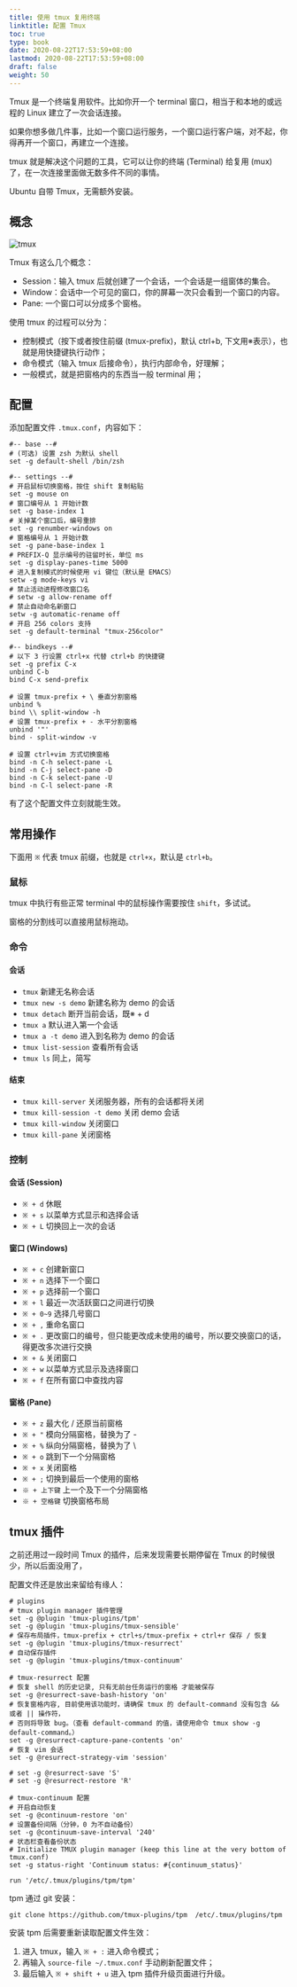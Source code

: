 ```yaml
---
title: 使用 tmux 复用终端
linktitle: 配置 Tmux
toc: true
type: book
date: 2020-08-22T17:53:59+08:00
lastmod: 2020-08-22T17:53:59+08:00
draft: false
weight: 50
---
```


Tmux 是一个终端复用软件。比如你开一个 terminal 窗口，相当于和本地的或远程的 Linux 建立了一次会话连接。

如果你想多做几件事，比如一个窗口运行服务，一个窗口运行客户端，对不起，你得再开一个窗口，再建立一个连接。

tmux 就是解决这个问题的工具，它可以让你的终端 (Terminal) 给复用 (mux) 了，在一次连接里面做无数多件不同的事情。

Ubuntu 自带 Tmux，无需额外安装。

## 概念

![tmux](https://raw.githubusercontent.com/szthanatos/image-host/master/tmux.jpg)

Tmux 有这么几个概念：

- Session：输入 tmux 后就创建了一个会话，一个会话是一组窗体的集合。
- Window：会话中一个可见的窗口，你的屏幕一次只会看到一个窗口的内容。
- Pane: 一个窗口可以分成多个窗格。

使用 tmux 的过程可以分为：

- 控制模式（按下或者按住前缀 (tmux-prefix)，默认 ctrl+b, 下文用※表示），也就是用快捷键执行动作；
- 命令模式（输入 tmux 后接命令），执行内部命令，好理解；
- 一般模式，就是把窗格内的东西当一般 terminal 用；

## 配置

添加配置文件 `.tmux.conf`，内容如下：

```properties
#-- base --#
# (可选) 设置 zsh 为默认 shell
set -g default-shell /bin/zsh

#-- settings --#
# 开启鼠标切换窗格，按住 shift 复制粘贴
set -g mouse on
# 窗口编号从 1 开始计数
set -g base-index 1
# 关掉某个窗口后，编号重排
set -g renumber-windows on
# 窗格编号从 1 开始计数
set -g pane-base-index 1
# PREFIX-Q 显示编号的驻留时长，单位 ms
set -g display-panes-time 5000
# 进入复制模式的时候使用 vi 键位（默认是 EMACS）
setw -g mode-keys vi
# 禁止活动进程修改窗口名
# setw -g allow-rename off
# 禁止自动命名新窗口
setw -g automatic-rename off
# 开启 256 colors 支持
set -g default-terminal "tmux-256color"

#-- bindkeys --#
# 以下 3 行设置 ctrl+x 代替 ctrl+b 的快捷键
set -g prefix C-x
unbind C-b
bind C-x send-prefix

# 设置 tmux-prefix + \ 垂直分割窗格
unbind %
bind \\ split-window -h
# 设置 tmux-prefix + - 水平分割窗格
unbind '"'
bind - split-window -v

# 设置 ctrl+vim 方式切换窗格
bind -n C-h select-pane -L
bind -n C-j select-pane -D
bind -n C-k select-pane -U
bind -n C-l select-pane -R
```

有了这个配置文件立刻就能生效。

## 常用操作

下面用 `※` 代表 tmux 前缀，也就是 `ctrl+x`，默认是 `ctrl+b`。

### 鼠标

tmux 中执行有些正常 terminal 中的鼠标操作需要按住 `shift`，多试试。

窗格的分割线可以直接用鼠标拖动。

### 命令

#### 会话

- `tmux` 新建无名称会话
- `tmux new -s demo` 新建名称为 demo 的会话
- `tmux detach` 断开当前会话，既※ + d
- `tmux a` 默认进入第一个会话
- `tmux a -t demo` 进入到名称为 demo 的会话
- `tmux list-session` 查看所有会话
- `tmux ls` 同上，简写

#### 结束

- `tmux kill-server` 关闭服务器，所有的会话都将关闭
- `tmux kill-session -t demo` 关闭 demo 会话
- `tmux kill-window` 关闭窗口
- `tmux kill-pane` 关闭窗格

### 控制

#### 会话 (Session)

- `※ + d` 休眠
- `※ + s` 以菜单方式显示和选择会话
- `※ + L` 切换回上一次的会话

#### 窗口 (Windows)

- `※ + c` 创建新窗口
- `※ + n` 选择下一个窗口
- `※ + p` 选择前一个窗口
- `※ + l` 最近一次活跃窗口之间进行切换
- `※ + 0~9` 选择几号窗口
- `※ + ,` 重命名窗口
- `※ + .` 更改窗口的编号，但只能更改成未使用的编号，所以要交换窗口的话，得更改多次进行交换
- `※ + &` 关闭窗口
- `※ + w` 以菜单方式显示及选择窗口
- `※ + f` 在所有窗口中查找内容

#### 窗格 (Pane)

- `※ + z` 最大化 / 还原当前窗格
- `※ + "` 模向分隔窗格，替换为了 -
- `※ + %` 纵向分隔窗格，替换为了 \
- `※ + o` 跳到下一个分隔窗格
- `※ + x` 关闭窗格
- `※ + ;` 切换到最后一个使用的窗格
- `※ + 上下键` 上一个及下一个分隔窗格
- `※ + 空格键` 切换窗格布局

## tmux 插件

之前还用过一段时间 Tmux 的插件，后来发现需要长期停留在 Tmux 的时候很少，所以后面没用了，

配置文件还是放出来留给有缘人：

```properties
# plugins
# tmux plugin manager 插件管理
set -g @plugin 'tmux-plugins/tpm'
set -g @plugin 'tmux-plugins/tmux-sensible'
# 保存布局插件，tmux-prefix + ctrl+s/tmux-prefix + ctrl+r 保存 / 恢复
set -g @plugin 'tmux-plugins/tmux-resurrect'
# 自动保存插件
set -g @plugin 'tmux-plugins/tmux-continuum'

# tmux-resurrect 配置
# 恢复 shell 的历史记录, 只有无前台任务运行的窗格 才能被保存
set -g @resurrect-save-bash-history 'on'
# 恢复窗格内容, 目前使用该功能时，请确保 tmux 的 default-command 没有包含 && 或者 || 操作符，
# 否则将导致 bug。（查看 default-command 的值，请使用命令 tmux show -g default-command。）
set -g @resurrect-capture-pane-contents 'on'
# 恢复 vim 会话
set -g @resurrect-strategy-vim 'session'

# set -g @resurrect-save 'S'
# set -g @resurrect-restore 'R'

# tmux-continuum 配置
# 开启自动恢复
set -g @continuum-restore 'on'
# 设置备份间隔（分钟，0 为不自动备份）
set -g @continuum-save-interval '240'
# 状态栏查看备份状态
# Initialize TMUX plugin manager (keep this line at the very bottom of tmux.conf)
set -g status-right 'Continuum status: #{continuum_status}'

run '/etc/.tmux/plugins/tpm/tpm'
```

tpm 通过 git 安装：

```shell
git clone https://github.com/tmux-plugins/tpm  /etc/.tmux/plugins/tpm
```

安装 tpm 后需要重新读取配置文件生效：

1. 进入 tmux，输入 `※ + :` 进入命令模式；
2. 再输入 `source-file ~/.tmux.conf` 手动刷新配置文件；
3. 最后输入 `※ + shift + u` 进入 tpm 插件升级页面进行升级。
